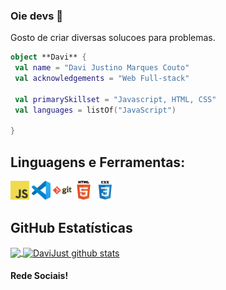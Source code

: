 ### Oie devs 👋

Gosto de criar diversas solucoes para problemas.

```kotlin
object **Davi** {
 val name = "Davi Justino Marques Couto"
 val acknowledgements = "Web Full-stack"
 
 val primarySkillset = "Javascript, HTML, CSS"
 val languages = listOf("JavaScript") 

}
```

## **Linguagens e Ferramentas:**  

<code><img height="30" src="https://raw.githubusercontent.com/github/explore/80688e429a7d4ef2fca1e82350fe8e3517d3494d/topics/javascript/javascript.png"></code>
<code><img height="30" src="https://raw.githubusercontent.com/github/explore/80688e429a7d4ef2fca1e82350fe8e3517d3494d/topics/visual-studio-code/visual-studio-code.png"></code>
<code><img height="30" src="https://raw.githubusercontent.com/github/explore/80688e429a7d4ef2fca1e82350fe8e3517d3494d/topics/git/git.png"></code>
<code><img height="30" src="https://raw.githubusercontent.com/github/explore/80688e429a7d4ef2fca1e82350fe8e3517d3494d/topics/html/html.png"></code>
<code><img height="30" src="https://raw.githubusercontent.com/github/explore/80688e429a7d4ef2fca1e82350fe8e3517d3494d/topics/css/css.png"></code>


## **GitHub Estatísticas**

<a href="https://github.com/DaviJust">
  <img align="center" src="https://github-readme-stats.vercel.app/api/top-langs/?DaviJust=vanessaswerts&theme=dracula&hide_langs_below=1" />
</a>

<a href="https://github.com/DaviJust">
 <img align="center" src="https://github-readme-stats.vercel.app/api?DaviJust=vanessaswerts&show_icons=true&theme=dracula&line_height=27" alt="DaviJust github stats"/>
</a>


#### Rede Sociais!
[linkedin]: https://www.linkedin.com/in/davi-justino-marques-couto-ti44010/



